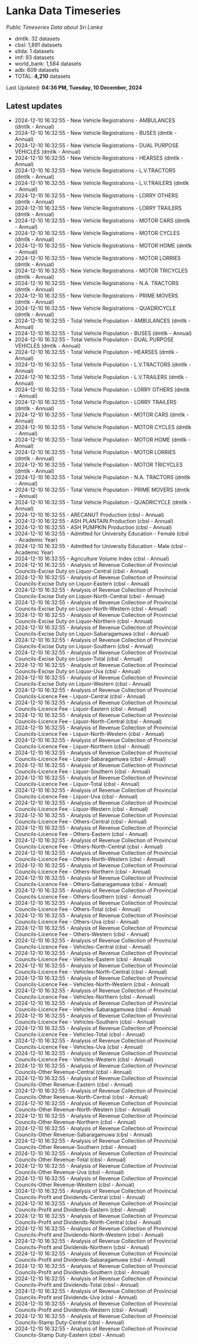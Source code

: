 # Lanka Data Timeseries
*Public Timeseries Data about Sri Lanka*

* dmtlk: 32 datasets
* cbsl: 1,891 datasets
* sltda: 1 datasets
* imf: 93 datasets
* world_bank: 1,584 datasets
* adb: 609 datasets
* TOTAL: **4,210** datasets

Last Updated: **04:36 PM, Tuesday, 10 December, 2024**

## Latest updates

* 2024-12-10 16:32:55 - New Vehicle Registrations - AMBULANCES (dmtlk - Annual)
* 2024-12-10 16:32:55 - New Vehicle Registrations - BUSES (dmtlk - Annual)
* 2024-12-10 16:32:55 - New Vehicle Registrations - DUAL PURPOSE VEHICLES (dmtlk - Annual)
* 2024-12-10 16:32:55 - New Vehicle Registrations - HEARSES (dmtlk - Annual)
* 2024-12-10 16:32:55 - New Vehicle Registrations - L.V.TRACTORS (dmtlk - Annual)
* 2024-12-10 16:32:55 - New Vehicle Registrations - L.V.TRAILERS (dmtlk - Annual)
* 2024-12-10 16:32:55 - New Vehicle Registrations - LORRY OTHERS (dmtlk - Annual)
* 2024-12-10 16:32:55 - New Vehicle Registrations - LORRY TRAILERS (dmtlk - Annual)
* 2024-12-10 16:32:55 - New Vehicle Registrations - MOTOR CARS (dmtlk - Annual)
* 2024-12-10 16:32:55 - New Vehicle Registrations - MOTOR CYCLES (dmtlk - Annual)
* 2024-12-10 16:32:55 - New Vehicle Registrations - MOTOR HOME (dmtlk - Annual)
* 2024-12-10 16:32:55 - New Vehicle Registrations - MOTOR LORRIES (dmtlk - Annual)
* 2024-12-10 16:32:55 - New Vehicle Registrations - MOTOR TRICYCLES (dmtlk - Annual)
* 2024-12-10 16:32:55 - New Vehicle Registrations - N.A. TRACTORS (dmtlk - Annual)
* 2024-12-10 16:32:55 - New Vehicle Registrations - PRIME MOVERS (dmtlk - Annual)
* 2024-12-10 16:32:55 - New Vehicle Registrations - QUADRICYCLE (dmtlk - Annual)
* 2024-12-10 16:32:55 - Total Vehicle Population - AMBULANCES (dmtlk - Annual)
* 2024-12-10 16:32:55 - Total Vehicle Population - BUSES (dmtlk - Annual)
* 2024-12-10 16:32:55 - Total Vehicle Population - DUAL PURPOSE VEHICLES (dmtlk - Annual)
* 2024-12-10 16:32:55 - Total Vehicle Population - HEARSES (dmtlk - Annual)
* 2024-12-10 16:32:55 - Total Vehicle Population - L.V.TRACTORS (dmtlk - Annual)
* 2024-12-10 16:32:55 - Total Vehicle Population - L.V.TRAILERS (dmtlk - Annual)
* 2024-12-10 16:32:55 - Total Vehicle Population - LORRY OTHERS (dmtlk - Annual)
* 2024-12-10 16:32:55 - Total Vehicle Population - LORRY TRAILERS (dmtlk - Annual)
* 2024-12-10 16:32:55 - Total Vehicle Population - MOTOR CARS (dmtlk - Annual)
* 2024-12-10 16:32:55 - Total Vehicle Population - MOTOR CYCLES (dmtlk - Annual)
* 2024-12-10 16:32:55 - Total Vehicle Population - MOTOR HOME (dmtlk - Annual)
* 2024-12-10 16:32:55 - Total Vehicle Population - MOTOR LORRIES (dmtlk - Annual)
* 2024-12-10 16:32:55 - Total Vehicle Population - MOTOR TRICYCLES (dmtlk - Annual)
* 2024-12-10 16:32:55 - Total Vehicle Population - N.A. TRACTORS (dmtlk - Annual)
* 2024-12-10 16:32:55 - Total Vehicle Population - PRIME MOVERS (dmtlk - Annual)
* 2024-12-10 16:32:55 - Total Vehicle Population - QUADRICYCLE (dmtlk - Annual)
* 2024-12-10 16:32:55 - ARECANUT Production (cbsl - Annual)
* 2024-12-10 16:32:55 - ASH PLANTAIN Production (cbsl - Annual)
* 2024-12-10 16:32:55 - ASH PUMPKIN Production (cbsl - Annual)
* 2024-12-10 16:32:55 - Admitted for University Education - Female (cbsl - Academic Year)
* 2024-12-10 16:32:55 - Admitted for University Education - Male (cbsl - Academic Year)
* 2024-12-10 16:32:55 - Agriculture Volume Index (cbsl - Annual)
* 2024-12-10 16:32:55 - Analysis of Revenue Collection of Provincial Councils-Excise Duty on Liquor-Central (cbsl - Annual)
* 2024-12-10 16:32:55 - Analysis of Revenue Collection of Provincial Councils-Excise Duty on Liquor-Eastern (cbsl - Annual)
* 2024-12-10 16:32:55 - Analysis of Revenue Collection of Provincial Councils-Excise Duty on Liquor-North-Central (cbsl - Annual)
* 2024-12-10 16:32:55 - Analysis of Revenue Collection of Provincial Councils-Excise Duty on Liquor-North-Western (cbsl - Annual)
* 2024-12-10 16:32:55 - Analysis of Revenue Collection of Provincial Councils-Excise Duty on Liquor-Northern (cbsl - Annual)
* 2024-12-10 16:32:55 - Analysis of Revenue Collection of Provincial Councils-Excise Duty on Liquor-Sabaragamuwa (cbsl - Annual)
* 2024-12-10 16:32:55 - Analysis of Revenue Collection of Provincial Councils-Excise Duty on Liquor-Southern (cbsl - Annual)
* 2024-12-10 16:32:55 - Analysis of Revenue Collection of Provincial Councils-Excise Duty on Liquor-Total (cbsl - Annual)
* 2024-12-10 16:32:55 - Analysis of Revenue Collection of Provincial Councils-Excise Duty on Liquor-Uva (cbsl - Annual)
* 2024-12-10 16:32:55 - Analysis of Revenue Collection of Provincial Councils-Excise Duty on Liquor-Western (cbsl - Annual)
* 2024-12-10 16:32:55 - Analysis of Revenue Collection of Provincial Councils-Licence Fee - Liquor-Central (cbsl - Annual)
* 2024-12-10 16:32:55 - Analysis of Revenue Collection of Provincial Councils-Licence Fee - Liquor-Eastern (cbsl - Annual)
* 2024-12-10 16:32:55 - Analysis of Revenue Collection of Provincial Councils-Licence Fee - Liquor-North-Central (cbsl - Annual)
* 2024-12-10 16:32:55 - Analysis of Revenue Collection of Provincial Councils-Licence Fee - Liquor-North-Western (cbsl - Annual)
* 2024-12-10 16:32:55 - Analysis of Revenue Collection of Provincial Councils-Licence Fee - Liquor-Northern (cbsl - Annual)
* 2024-12-10 16:32:55 - Analysis of Revenue Collection of Provincial Councils-Licence Fee - Liquor-Sabaragamuwa (cbsl - Annual)
* 2024-12-10 16:32:55 - Analysis of Revenue Collection of Provincial Councils-Licence Fee - Liquor-Southern (cbsl - Annual)
* 2024-12-10 16:32:55 - Analysis of Revenue Collection of Provincial Councils-Licence Fee - Liquor-Total (cbsl - Annual)
* 2024-12-10 16:32:55 - Analysis of Revenue Collection of Provincial Councils-Licence Fee - Liquor-Uva (cbsl - Annual)
* 2024-12-10 16:32:55 - Analysis of Revenue Collection of Provincial Councils-Licence Fee - Liquor-Western (cbsl - Annual)
* 2024-12-10 16:32:55 - Analysis of Revenue Collection of Provincial Councils-Licence Fee - Others-Central (cbsl - Annual)
* 2024-12-10 16:32:55 - Analysis of Revenue Collection of Provincial Councils-Licence Fee - Others-Eastern (cbsl - Annual)
* 2024-12-10 16:32:55 - Analysis of Revenue Collection of Provincial Councils-Licence Fee - Others-North-Central (cbsl - Annual)
* 2024-12-10 16:32:55 - Analysis of Revenue Collection of Provincial Councils-Licence Fee - Others-North-Western (cbsl - Annual)
* 2024-12-10 16:32:55 - Analysis of Revenue Collection of Provincial Councils-Licence Fee - Others-Northern (cbsl - Annual)
* 2024-12-10 16:32:55 - Analysis of Revenue Collection of Provincial Councils-Licence Fee - Others-Sabaragamuwa (cbsl - Annual)
* 2024-12-10 16:32:55 - Analysis of Revenue Collection of Provincial Councils-Licence Fee - Others-Southern (cbsl - Annual)
* 2024-12-10 16:32:55 - Analysis of Revenue Collection of Provincial Councils-Licence Fee - Others-Total (cbsl - Annual)
* 2024-12-10 16:32:55 - Analysis of Revenue Collection of Provincial Councils-Licence Fee - Others-Uva (cbsl - Annual)
* 2024-12-10 16:32:55 - Analysis of Revenue Collection of Provincial Councils-Licence Fee - Others-Western (cbsl - Annual)
* 2024-12-10 16:32:55 - Analysis of Revenue Collection of Provincial Councils-Licence Fee - Vehicles-Central (cbsl - Annual)
* 2024-12-10 16:32:55 - Analysis of Revenue Collection of Provincial Councils-Licence Fee - Vehicles-Eastern (cbsl - Annual)
* 2024-12-10 16:32:55 - Analysis of Revenue Collection of Provincial Councils-Licence Fee - Vehicles-North-Central (cbsl - Annual)
* 2024-12-10 16:32:55 - Analysis of Revenue Collection of Provincial Councils-Licence Fee - Vehicles-North-Western (cbsl - Annual)
* 2024-12-10 16:32:55 - Analysis of Revenue Collection of Provincial Councils-Licence Fee - Vehicles-Northern (cbsl - Annual)
* 2024-12-10 16:32:55 - Analysis of Revenue Collection of Provincial Councils-Licence Fee - Vehicles-Sabaragamuwa (cbsl - Annual)
* 2024-12-10 16:32:55 - Analysis of Revenue Collection of Provincial Councils-Licence Fee - Vehicles-Southern (cbsl - Annual)
* 2024-12-10 16:32:55 - Analysis of Revenue Collection of Provincial Councils-Licence Fee - Vehicles-Total (cbsl - Annual)
* 2024-12-10 16:32:55 - Analysis of Revenue Collection of Provincial Councils-Licence Fee - Vehicles-Uva (cbsl - Annual)
* 2024-12-10 16:32:55 - Analysis of Revenue Collection of Provincial Councils-Licence Fee - Vehicles-Western (cbsl - Annual)
* 2024-12-10 16:32:55 - Analysis of Revenue Collection of Provincial Councils-Other Revenue-Central (cbsl - Annual)
* 2024-12-10 16:32:55 - Analysis of Revenue Collection of Provincial Councils-Other Revenue-Eastern (cbsl - Annual)
* 2024-12-10 16:32:55 - Analysis of Revenue Collection of Provincial Councils-Other Revenue-North-Central (cbsl - Annual)
* 2024-12-10 16:32:55 - Analysis of Revenue Collection of Provincial Councils-Other Revenue-North-Western (cbsl - Annual)
* 2024-12-10 16:32:55 - Analysis of Revenue Collection of Provincial Councils-Other Revenue-Northern (cbsl - Annual)
* 2024-12-10 16:32:55 - Analysis of Revenue Collection of Provincial Councils-Other Revenue-Sabaragamuwa (cbsl - Annual)
* 2024-12-10 16:32:55 - Analysis of Revenue Collection of Provincial Councils-Other Revenue-Southern (cbsl - Annual)
* 2024-12-10 16:32:55 - Analysis of Revenue Collection of Provincial Councils-Other Revenue-Total (cbsl - Annual)
* 2024-12-10 16:32:55 - Analysis of Revenue Collection of Provincial Councils-Other Revenue-Uva (cbsl - Annual)
* 2024-12-10 16:32:55 - Analysis of Revenue Collection of Provincial Councils-Other Revenue-Western (cbsl - Annual)
* 2024-12-10 16:32:55 - Analysis of Revenue Collection of Provincial Councils-Profit and Dividends-Central (cbsl - Annual)
* 2024-12-10 16:32:55 - Analysis of Revenue Collection of Provincial Councils-Profit and Dividends-Eastern (cbsl - Annual)
* 2024-12-10 16:32:55 - Analysis of Revenue Collection of Provincial Councils-Profit and Dividends-North-Central (cbsl - Annual)
* 2024-12-10 16:32:55 - Analysis of Revenue Collection of Provincial Councils-Profit and Dividends-North-Western (cbsl - Annual)
* 2024-12-10 16:32:55 - Analysis of Revenue Collection of Provincial Councils-Profit and Dividends-Northern (cbsl - Annual)
* 2024-12-10 16:32:55 - Analysis of Revenue Collection of Provincial Councils-Profit and Dividends-Sabaragamuwa (cbsl - Annual)
* 2024-12-10 16:32:55 - Analysis of Revenue Collection of Provincial Councils-Profit and Dividends-Southern (cbsl - Annual)
* 2024-12-10 16:32:55 - Analysis of Revenue Collection of Provincial Councils-Profit and Dividends-Total (cbsl - Annual)
* 2024-12-10 16:32:55 - Analysis of Revenue Collection of Provincial Councils-Profit and Dividends-Uva (cbsl - Annual)
* 2024-12-10 16:32:55 - Analysis of Revenue Collection of Provincial Councils-Profit and Dividends-Western (cbsl - Annual)
* 2024-12-10 16:32:55 - Analysis of Revenue Collection of Provincial Councils-Stamp Duty-Central (cbsl - Annual)
* 2024-12-10 16:32:55 - Analysis of Revenue Collection of Provincial Councils-Stamp Duty-Eastern (cbsl - Annual)